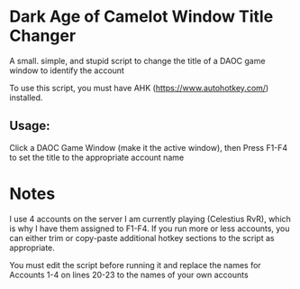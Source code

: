 # Dark Age of Camelot Window Title Changer
A small. simple, and stupid script to change the title of a DAOC game window to identify the account

To use this script, you must have AHK (https://www.autohotkey.com/) installed.

## Usage:
Click a DAOC Game Window (make it the active window), then Press F1-F4 to set the title to the appropriate account name

# Notes
I use 4 accounts on the server I am currently playing (Celestius RvR), which is why I have them assigned to F1-F4.
If you run more or less accounts, you can either trim or copy-paste additional hotkey sections to the script as appropriate.

You must edit the script before running it and replace the names for Accounts 1-4 on lines 20-23 to the names of your own accounts
